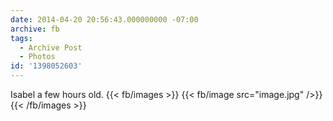 ```yaml
---
date: 2014-04-20 20:56:43.000000000 -07:00
archive: fb
tags: 
  - Archive Post
  - Photos
id: '1398052603'
---
```


Isabel a few hours old.
{{< fb/images >}}
{{< fb/image src="image.jpg" />}}
{{< /fb/images >}}
